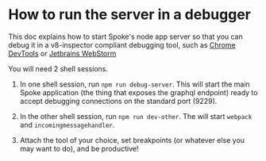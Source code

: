 # How to run the server in a debugger

This doc explains how to start Spoke's node app server so that you can debug it in a v8-inspector compliant debugging tool, such as [Chrome DevTools](https://medium.com/@paul_irish/debugging-node-js-nightlies-with-chrome-devtools-7c4a1b95ae27) or [Jetbrains WebStorm](https://www.jetbrains.com/help/webstorm/running-and-debugging-node-js.html)


You will need 2 shell sessions.

1. In one shell session, run `npm run debug-server`.  This will start the main Spoke application (the thing that exposes the graphql endpoint) ready to accept debugging connections on the standard port (9229).

2. In the other shell session, run `npm run dev-other`.  The will start `webpack` and `incomingmessagehandler`.

3. Attach the tool of your choice, set breakpoints (or whatever else you may want to do), and be productive!

